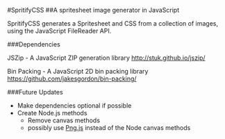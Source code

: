 #SpritifyCSS
##A spritesheet image generator in JavaScript

SpritifyCSS generates a Spritesheet and CSS from a collection of images, 
using the JavaScript FileReader API.

###Dependencies

JSZip - A JavaScript ZIP generation library
http://stuk.github.io/jszip/

Bin Packing - A JavaScript 2D bin packing library
https://github.com/jakesgordon/bin-packing/

###Future Updates

* Make dependencies optional if possible
* Create Node.js methods 
    - Remove canvas methods 
    - possibly use [Png.js](https://github.com/devongovett/png.js) instead of the Node canvas methods
